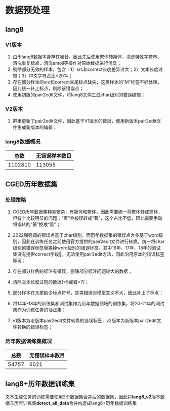 # 数据预处理
## lang8
### V1版本
1. 由于lang8数据本身存在噪音，因此先后使用繁体转简体、清洗特殊字符串、清洗重复标点、清洗emoji等操作对原始数据进行清洗；
2. 剔除部分无效的样本，包含：1）src和correct长度差异过大；2）文本长度过短；3）中文字符占比<20%；
3. 存在部分样本的src和correct末尾标点缺失，这类样本的“M”标签不好处理，因此统一补上标点，剔除该错误点；
4. 使用初版的pair2edit文件，将lang8文件生成char级别的错误编辑；
### V2版本
1. 群里更新了pair2edit文件，因此基于V1版本的数据，使用新版本pair2edit文件生成新版本的编辑；

### lang8数据概况
| 总数     | 无错误样本数目|
|---------|-------------|
| 1102810 |  113055     |

## CGED历年数据集
### 处理策略
1. CGED历年数据集种类繁杂，有简体和繁体，因此需要统一将繁体转成简体，但有个比较明显的问题：“着”会被误转成“著”，这个占比不低，因此需要手动将误转的“著”换成“着”；

2. 2022届强调的错误点基于char级别，而历年数据集的错误点大多基于word级别，因此在训练任务之前使用官方提供的pair2edit文件进行转换，统一将char级别的错误标签替换掉word级别的错误标签。其中16年、17年、18年的测试集没有提供correct字段，无法使用pair2edit方法，因此沿用原本的错误标签即可；

3. 存在部分样例的标注有错误，删除部分标注问题较大的数据；

4. 清除文本长度过短的数据(<5或者<7)；

5. 部分样本在末尾缺少标点符号，这类错误对模型意义不大，因此补上了标点；

6. 将14年-18年的训练集和测试集作为历年数据领域的训练集，将20-21年的测试集作为训练任务的验证集；

7. v1版本为老版本pair2edit文件转换的错误标签，v2版本为新版本pair2edit文件转换的错误标签；

### 历年数据训练集概况
| 总数     | 无错误样本数目|
|---------|-------------|
| 54757   |  6021       |

## lang8+历年数据训练集
文本生成任务的训练需要使用2个数据集合并后的数据集，因此将**lang8_v2**版本数据与历年训练集**detect_all_data**合并构造成lang8+历年数据训练集